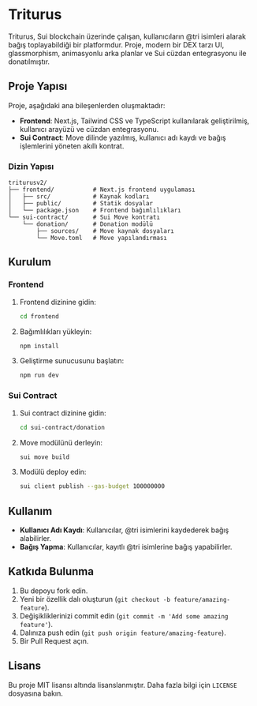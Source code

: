 # Triturus

Triturus, Sui blockchain üzerinde çalışan, kullanıcıların @tri isimleri alarak bağış toplayabildiği bir platformdur. Proje, modern bir DEX tarzı UI, glassmorphism, animasyonlu arka planlar ve Sui cüzdan entegrasyonu ile donatılmıştır.

## Proje Yapısı

Proje, aşağıdaki ana bileşenlerden oluşmaktadır:

- **Frontend**: Next.js, Tailwind CSS ve TypeScript kullanılarak geliştirilmiş, kullanıcı arayüzü ve cüzdan entegrasyonu.
- **Sui Contract**: Move dilinde yazılmış, kullanıcı adı kaydı ve bağış işlemlerini yöneten akıllı kontrat.

### Dizin Yapısı

```
triturusv2/
├── frontend/           # Next.js frontend uygulaması
│   ├── src/            # Kaynak kodları
│   ├── public/         # Statik dosyalar
│   └── package.json    # Frontend bağımlılıkları
└── sui-contract/       # Sui Move kontratı
    └── donation/       # Donation modülü
        ├── sources/    # Move kaynak dosyaları
        └── Move.toml   # Move yapılandırması
```

## Kurulum

### Frontend

1. Frontend dizinine gidin:
   ```bash
   cd frontend
   ```

2. Bağımlılıkları yükleyin:
   ```bash
   npm install
   ```

3. Geliştirme sunucusunu başlatın:
   ```bash
   npm run dev
   ```

### Sui Contract

1. Sui contract dizinine gidin:
   ```bash
   cd sui-contract/donation
   ```

2. Move modülünü derleyin:
   ```bash
   sui move build
   ```

3. Modülü deploy edin:
   ```bash
   sui client publish --gas-budget 100000000
   ```

## Kullanım

- **Kullanıcı Adı Kaydı**: Kullanıcılar, @tri isimlerini kaydederek bağış alabilirler.
- **Bağış Yapma**: Kullanıcılar, kayıtlı @tri isimlerine bağış yapabilirler.

## Katkıda Bulunma

1. Bu depoyu fork edin.
2. Yeni bir özellik dalı oluşturun (`git checkout -b feature/amazing-feature`).
3. Değişikliklerinizi commit edin (`git commit -m 'Add some amazing feature'`).
4. Dalınıza push edin (`git push origin feature/amazing-feature`).
5. Bir Pull Request açın.

## Lisans

Bu proje MIT lisansı altında lisanslanmıştır. Daha fazla bilgi için `LICENSE` dosyasına bakın. 